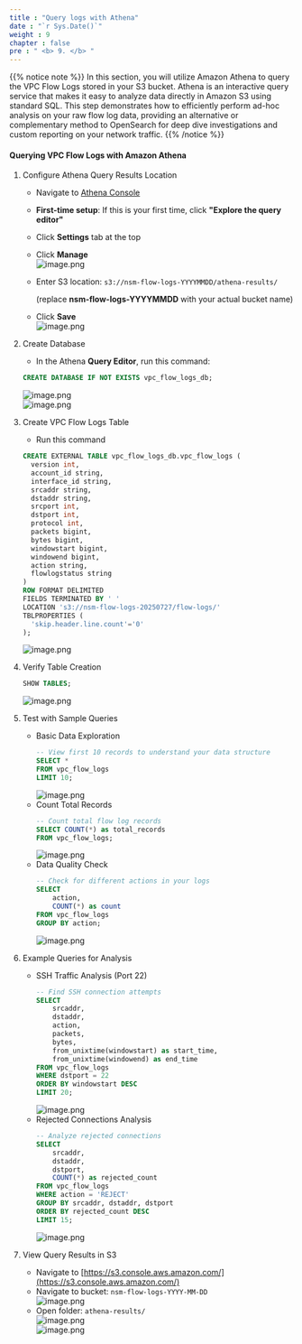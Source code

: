 ```yaml
---
title : "Query logs with Athena"
date : "`r Sys.Date()`"
weight : 9
chapter : false
pre : " <b> 9. </b> "
---
```


{{% notice note %}}
In this section, you will utilize Amazon Athena to query the VPC Flow Logs stored in your S3 bucket. Athena is an interactive query service that makes it easy to analyze data directly in Amazon S3 using standard SQL. This step demonstrates how to efficiently perform ad-hoc analysis on your raw flow log data, providing an alternative or complementary method to OpenSearch for deep dive investigations and custom reporting on your network traffic.
{{% /notice %}}

#### Querying VPC Flow Logs with Amazon Athena
1. Configure Athena Query Results Location
    - Navigate to [Athena Console](https://console.aws.amazon.com/athena/)
    - **First-time setup**: If this is your first time, click **"Explore the query editor"**
    - Click **Settings** tab at the top
    - Click **Manage**        
        ![image.png](image.png)        
    - Enter S3 location: `s3://nsm-flow-logs-YYYYMMDD/athena-results/`
    
        (replace **nsm-flow-logs-YYYYMMDD** with your actual bucket name)
    - Click **Save**        
        ![image.png](image%201.png)
2. Create Database    
    - In the Athena **Query Editor**, run this command:    
    ```sql
    CREATE DATABASE IF NOT EXISTS vpc_flow_logs_db;
    ```    
    ![image.png](image%202.png)    
    ![image.png](image%203.png)    

3. Create VPC Flow Logs Table    
    - Run this command    
    ```sql
    CREATE EXTERNAL TABLE vpc_flow_logs_db.vpc_flow_logs (
      version int,
      account_id string,
      interface_id string,
      srcaddr string,
      dstaddr string,
      srcport int,
      dstport int,
      protocol int,
      packets bigint,
      bytes bigint,
      windowstart bigint,
      windowend bigint,
      action string,
      flowlogstatus string
    )
    ROW FORMAT DELIMITED
    FIELDS TERMINATED BY ' '
    LOCATION 's3://nsm-flow-logs-20250727/flow-logs/'
    TBLPROPERTIES (
      'skip.header.line.count'='0'
    );
    ```    
    ![image.png](image%204.png)    
4. Verify Table Creation    
    ```sql
    SHOW TABLES;
    ```    
    ![image.png](image%205.png)    
5. Test with Sample Queries
    - Basic Data Exploration        
        ```sql
        -- View first 10 records to understand your data structure
        SELECT *
        FROM vpc_flow_logs
        LIMIT 10;
        ```        
        ![image.png](image%206.png)        
    - Count Total Records        
        ```sql
        -- Count total flow log records
        SELECT COUNT(*) as total_records
        FROM vpc_flow_logs;
        ```        
        ![image.png](image%207.png)        
    - Data Quality Check        
        ```sql
        -- Check for different actions in your logs
        SELECT 
            action,
            COUNT(*) as count
        FROM vpc_flow_logs
        GROUP BY action;
        ```        
        ![image.png](image%208.png)        
6. Example Queries for Analysis
    - SSH Traffic Analysis (Port 22)        
        ```sql
        -- Find SSH connection attempts
        SELECT 
            srcaddr,
            dstaddr,
            action,
            packets,
            bytes,
            from_unixtime(windowstart) as start_time,
            from_unixtime(windowend) as end_time
        FROM vpc_flow_logs
        WHERE dstport = 22
        ORDER BY windowstart DESC
        LIMIT 20;
        ```        
        ![image.png](image%209.png)        
    - Rejected Connections Analysis        
        ```sql
        -- Analyze rejected connections
        SELECT 
            srcaddr,
            dstaddr,
            dstport,
            COUNT(*) as rejected_count
        FROM vpc_flow_logs
        WHERE action = 'REJECT'
        GROUP BY srcaddr, dstaddr, dstport
        ORDER BY rejected_count DESC
        LIMIT 15;
        ```        
        ![image.png](image%2010.png)        
7. View Query Results in S3
    - Navigate to [https://s3.console.aws.amazon.com/](https://s3.console.aws.amazon.com/)
    - Navigate to bucket: `nsm-flow-logs-YYYY-MM-DD`        
        ![image.png](image%2011.png)        
    - Open folder: `athena-results/`        
        ![image.png](image%2012.png)        
        ![image.png](image%2013.png)